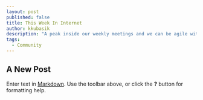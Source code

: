 ```yaml
---
layout: post
published: false
title: This Week In Internet
author: kkubasik
description: "A peak inside our weekly meetings and we can be agile without having to talk about what we're doing as a group, every day."
tags: 
  - Community
---
```


## A New Post

Enter text in [Markdown](http://daringfireball.net/projects/markdown/). Use the toolbar above, or click the **?** button for formatting help.
